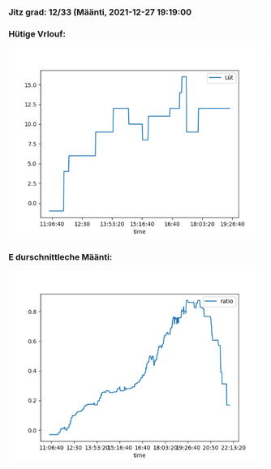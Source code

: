 ### Jitz grad: 12/33 (Määnti, 2021-12-27 19:19:00

### Hütige Vrlouf:
![Graph](Today.png)

### E durschnittleche Määnti:
![Graph](Määnti.png)